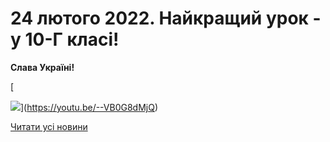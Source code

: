 # 24 лютого 2022. Найкращий урок - у 10-Г класі!

**Слава Україні!**

[

![](/images/blog/24-лютого-2022-найкращий-урок-у-10-г-класі/10г-за-україну.png)](https://youtu.be/--VB0G8dMjQ)


[Читати усі новини](/news)

